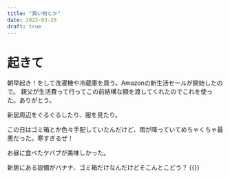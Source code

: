 ```yaml
---
title: "買い物とか"
date: 2022-03-26
draft: true
---
```


# 起きて

朝早起き！をして洗濯機や冷蔵庫を買う。Amazonの新生活セールが開始したので。
親父が生活費って行ってこの前結構な額を渡してくれたのでこれを使った。ありがとう。

新居周辺をぐるぐるしたり、服を見たり。

この日はゴミ箱とか色々手配していたんだけど、雨が降っていてめちゃくちゃ最悪だった。寒すぎるぜ！

お昼に食べたケバブが美味しかった。

新居にある設備がバナナ、ゴミ箱だけなんだけどそこんとこどう？
{{<tweet user="dango_bot" id="1507727846449451009">}}